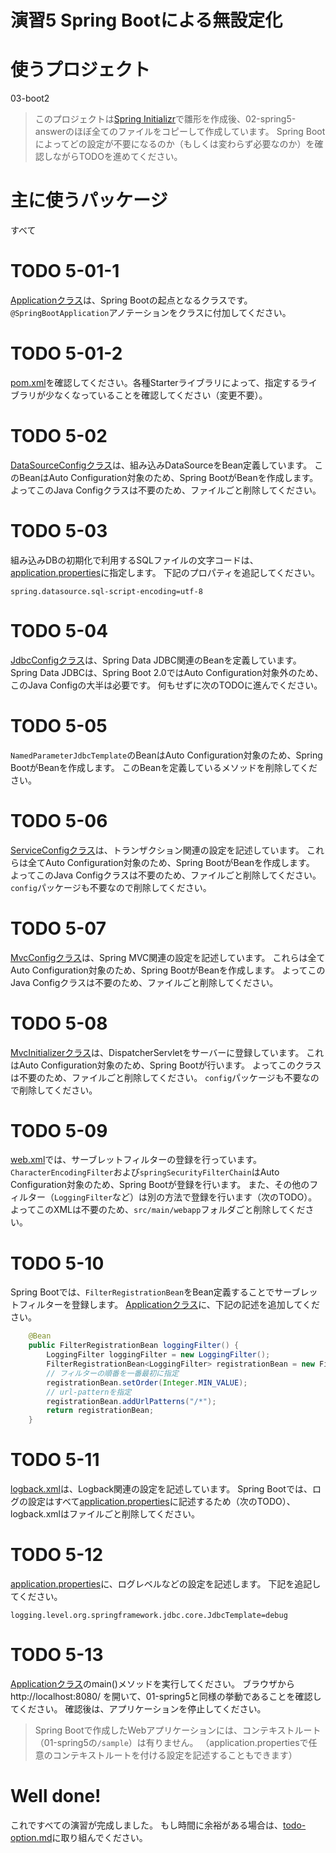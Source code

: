 演習5 Spring Bootによる無設定化
======================================

# 使うプロジェクト
03-boot2

> このプロジェクトは[Spring Initializr](https://start.spring.io/)で雛形を作成後、02-spring5-answerのほぼ全てのファイルをコピーして作成しています。
> Spring Bootによってどの設定が不要になるのか（もしくは変わらず必要なのか）を確認しながらTODOを進めてください。

# 主に使うパッケージ
すべて

# TODO 5-01-1
[Applicationクラス](src/main/java/com/example/Application.java)は、Spring Bootの起点となるクラスです。
`@SpringBootApplication`アノテーションをクラスに付加してください。

# TODO 5-01-2
[pom.xml](pom.xml)を確認してください。各種Starterライブラリによって、指定するライブラリが少なくなっていることを確認してください（変更不要）。

# TODO 5-02
[DataSourceConfigクラス](src/main/java/com/example/persistence/config/DataSourceConfig.java)は、組み込みDataSourceをBean定義しています。
このBeanはAuto Configuration対象のため、Spring BootがBeanを作成します。
よってこのJava Configクラスは不要のため、ファイルごと削除してください。

# TODO 5-03
組み込みDBの初期化で利用するSQLファイルの文字コードは、[application.properties](src/main/resources/application.properties)に指定します。
下記のプロパティを追記してください。

```properties
spring.datasource.sql-script-encoding=utf-8
```

# TODO 5-04
[JdbcConfigクラス](src/main/java/com/example/persistence/config/JdbcConfig.java)は、Spring Data JDBC関連のBeanを定義しています。
Spring Data JDBCは、Spring Boot 2.0ではAuto Configuration対象外のため、このJava Configの大半は必要です。
何もせずに次のTODOに進んでください。

# TODO 5-05
`NamedParameterJdbcTemplate`のBeanはAuto Configuration対象のため、Spring BootがBeanを作成します。
このBeanを定義しているメソッドを削除してください。

# TODO 5-06
[ServiceConfigクラス](src/main/java/com/example/service/config/ServiceConfig.java)は、トランザクション関連の設定を記述しています。
これらは全てAuto Configuration対象のため、Spring BootがBeanを作成します。
よってこのJava Configクラスは不要のため、ファイルごと削除してください。
`config`パッケージも不要なので削除してください。

# TODO 5-07
[MvcConfigクラス](src/main/java/com/example/web/config/MvcConfig.java)は、Spring MVC関連の設定を記述しています。
これらは全てAuto Configuration対象のため、Spring BootがBeanを作成します。
よってこのJava Configクラスは不要のため、ファイルごと削除してください。

# TODO 5-08
[MvcInitializerクラス](src/main/java/com/example/web/config/MvcInitializer.java)は、DispatcherServletをサーバーに登録しています。
これはAuto Configuration対象のため、Spring Bootが行います。
よってこのクラスは不要のため、ファイルごと削除してください。
`config`パッケージも不要なので削除してください。

# TODO 5-09
[web.xml](src/main/webapp/WEB-INF/web.xml)では、サーブレットフィルターの登録を行っています。
`CharacterEncodingFilter`および`springSecurityFilterChain`はAuto Configuration対象のため、Spring Bootが登録を行います。
また、その他のフィルター（`LoggingFilter`など）は別の方法で登録を行います（次のTODO）。
よってこのXMLは不要のため、`src/main/webapp`フォルダごと削除してください。

# TODO 5-10
Spring Bootでは、`FilterRegistrationBean`をBean定義することでサーブレットフィルターを登録します。
[Applicationクラス](src/main/java/com/example/Application.java)に、下記の記述を追加してください。

```java
    @Bean
    public FilterRegistrationBean loggingFilter() {
        LoggingFilter loggingFilter = new LoggingFilter();
        FilterRegistrationBean<LoggingFilter> registrationBean = new FilterRegistrationBean<>(loggingFilter);
        // フィルターの順番を一番最初に指定
        registrationBean.setOrder(Integer.MIN_VALUE);
        // url-patternを指定
        registrationBean.addUrlPatterns("/*");
        return registrationBean;
    }
```

# TODO 5-11
[logback.xml](src/main/resources/logback.xml)は、Logback関連の設定を記述しています。
Spring Bootでは、ログの設定はすべて[application.properties](src/main/resources/application.properties)に記述するため（次のTODO）、logback.xmlはファイルごと削除してください。

# TODO 5-12
[application.properties](src/main/resources/application.properties)に、ログレベルなどの設定を記述します。
下記を追記してください。

```properties
logging.level.org.springframework.jdbc.core.JdbcTemplate=debug
```

# TODO 5-13
[Applicationクラス](src/main/java/com/example/Application.java)のmain()メソッドを実行してください。
ブラウザから http://localhost:8080/ を開いて、01-spring5と同様の挙動であることを確認してください。
確認後は、アプリケーションを停止してください。

> Spring Bootで作成したWebアプリケーションには、コンテキストルート（01-spring5の`/sample`）は有りません。
> （application.propertiesで任意のコンテキストルートを付ける設定を記述することもできます）

# Well done!
これですべての演習が完成しました。
もし時間に余裕がある場合は、[todo-option.md](todo-option.md)に取り組んでください。